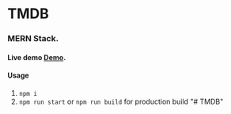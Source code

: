 # TMDB
### MERN Stack.
#### Live demo [Demo](https://tmdb-huynh.cf/).
#### Usage
1. `npm i`
2. `npm run start` or `npm run build` for production build
"# TMDB" 
